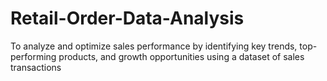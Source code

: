 # Retail-Order-Data-Analysis
To analyze and optimize sales performance by identifying key trends, top-performing products, and growth opportunities using a dataset of sales transactions
